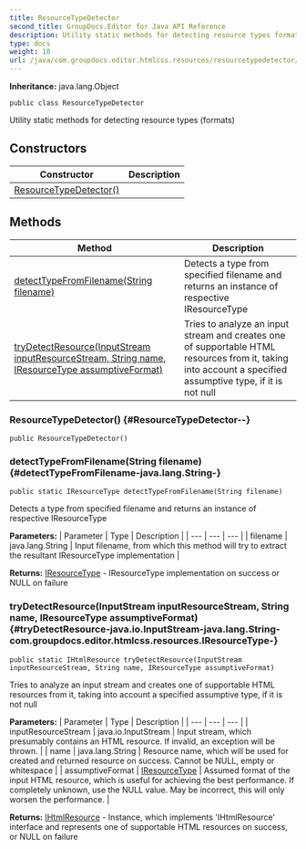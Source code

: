 ```yaml
---
title: ResourceTypeDetector
second_title: GroupDocs.Editor for Java API Reference
description: Utility static methods for detecting resource types formats
type: docs
weight: 10
url: /java/com.groupdocs.editor.htmlcss.resources/resourcetypedetector/
---
```

**Inheritance:**
java.lang.Object
```
public class ResourceTypeDetector
```

Utility static methods for detecting resource types (formats)
## Constructors

| Constructor | Description |
| --- | --- |
| [ResourceTypeDetector()](#ResourceTypeDetector--) |  |
## Methods

| Method | Description |
| --- | --- |
| [detectTypeFromFilename(String filename)](#detectTypeFromFilename-java.lang.String-) | Detects a type from specified filename and returns an instance of respective IResourceType |
| [tryDetectResource(InputStream inputResourceStream, String name, IResourceType assumptiveFormat)](#tryDetectResource-java.io.InputStream-java.lang.String-com.groupdocs.editor.htmlcss.resources.IResourceType-) | Tries to analyze an input stream and creates one of supportable HTML resources from it, taking into account a specified assumptive type, if it is not null |
### ResourceTypeDetector() {#ResourceTypeDetector--}
```
public ResourceTypeDetector()
```


### detectTypeFromFilename(String filename) {#detectTypeFromFilename-java.lang.String-}
```
public static IResourceType detectTypeFromFilename(String filename)
```


Detects a type from specified filename and returns an instance of respective IResourceType

**Parameters:**
| Parameter | Type | Description |
| --- | --- | --- |
| filename | java.lang.String | Input filename, from which this method will try to extract the resultant IResourceType implementation |

**Returns:**
[IResourceType](../../com.groupdocs.editor.htmlcss.resources/iresourcetype) - IResourceType implementation on success or NULL on failure
### tryDetectResource(InputStream inputResourceStream, String name, IResourceType assumptiveFormat) {#tryDetectResource-java.io.InputStream-java.lang.String-com.groupdocs.editor.htmlcss.resources.IResourceType-}
```
public static IHtmlResource tryDetectResource(InputStream inputResourceStream, String name, IResourceType assumptiveFormat)
```


Tries to analyze an input stream and creates one of supportable HTML resources from it, taking into account a specified assumptive type, if it is not null

**Parameters:**
| Parameter | Type | Description |
| --- | --- | --- |
| inputResourceStream | java.io.InputStream | Input stream, which presumably contains an HTML resource. If invalid, an exception will be thrown. |
| name | java.lang.String | Resource name, which will be used for created and returned resource on success. Cannot be NULL, empty or whitespace |
| assumptiveFormat | [IResourceType](../../com.groupdocs.editor.htmlcss.resources/iresourcetype) | Assumed format of the input HTML resource, which is useful for achieving the best performance. If completely unknown, use the NULL value. May be incorrect, this will only worsen the performance. |

**Returns:**
[IHtmlResource](../../com.groupdocs.editor.htmlcss.resources/ihtmlresource) - Instance, which implements 'IHtmlResource' interface and represents one of supportable HTML resources on success, or NULL on failure
